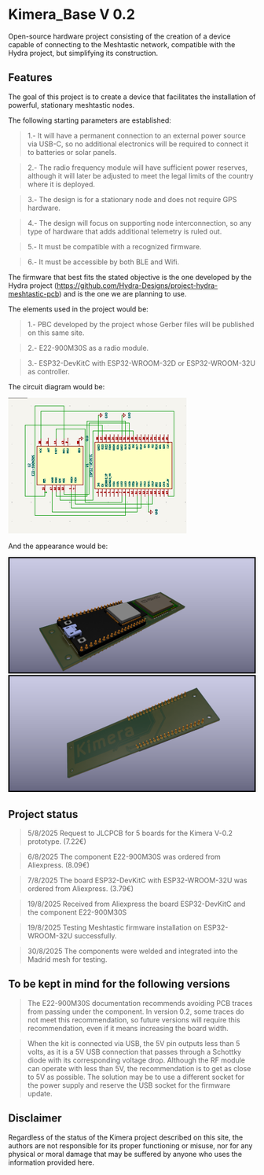 # Kimera_Base V 0.2
Open-source hardware project consisting of the creation of a device capable of connecting to the Meshtastic network, compatible with the Hydra project, but simplifying its construction.

## Features

The goal of this project is to create a device that facilitates the installation of powerful, stationary meshtastic nodes.

The following starting parameters are established:

> 1.- It will have a permanent connection to an external power source via USB-C, so no additional electronics will be required to connect it to batteries or solar panels.

> 2.- The radio frequency module will have sufficient power reserves, although it will later be adjusted to meet the legal limits of the country where it is deployed.

> 3.- The design is for a stationary node and does not require GPS hardware.

> 4.- The design will focus on supporting node interconnection, so any type of hardware that adds additional telemetry is ruled out.

> 5.- It must be compatible with a recognized firmware.

> 6.- It must be accessible by both BLE and Wifi.

The firmware that best fits the stated objective is the one developed by the Hydra project (https://github.com/Hydra-Designs/project-hydra-meshtastic-pcb) and is the one we are planning to use.

The elements used in the project would be:

> 1.- PBC developed by the project whose Gerber files will be published on this same site.

> 2.- E22-900M30S as a radio module.

> 3.- ESP32-DevKitC with ESP32-WROOM-32D or ESP32-WROOM-32U as controller.

The circuit diagram would be:


![Scheme v-0.2](https://github.com/TheClanLabs/TheClanKimera/blob/main/KimeraBase/KimeraBaseV-0.2/Scheme_Kimera_V-0.2.png)

And the appearance would be:

![3D-Top](https://github.com/TheClanLabs/TheClanKimera/blob/main/KimeraBase/KimeraBaseV-0.2/Kimera_1.png)
![3d-Bak](https://github.com/TheClanLabs/TheClanKimera/blob/main/KimeraBase/KimeraBaseV-0.2/Kimera_2.png)

## Project status

> 5/8/2025 Request to JLCPCB for 5 boards for the Kimera V-0.2 prototype. (7.22€)

> 6/8/2025 The component E22-900M30S was ordered from Aliexpress. (8.09€)

> 7/8/2025 The board ESP32-DevKitC with ESP32-WROOM-32U was ordered from Aliexpress. (3.79€)

> 19/8/2025 Received from Aliexpress the board ESP32-DevKitC and the component E22-900M30S

> 19/8/2025 Testing Meshtastic firmware installation on ESP32-WROOM-32U successfully.

> 30/8/2025 The components were welded and integrated into the Madrid mesh for testing.

## To be kept in mind for the following versions

> The E22-900M30S documentation recommends avoiding PCB traces from passing under the component. In version 0.2, some traces do not meet this recommendation, so future versions will require this recommendation, even if it means increasing the board width.

> When the kit is connected via USB, the 5V pin outputs less than 5 volts, as it is a 5V USB connection that passes through a Schottky diode with its corresponding voltage drop. Although the RF module can operate with less than 5V, the recommendation is to get as close to 5V as possible. The solution may be to use a different socket for the power supply and reserve the USB socket for the firmware update.

## Disclaimer

Regardless of the status of the Kimera project described on this site, the authors are not responsible for its proper functioning or misuse, nor for any physical or moral damage that may be suffered by anyone who uses the information provided here.
